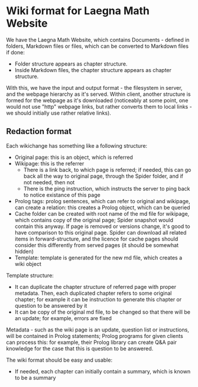 # Wiki format for Laegna Math Website

We have the Laegna Math Website, which contains Documents - defined in folders, Markdown files or files, which can be converted to Markdown files if done:
- Folder structure appears as chapter structure.
- Inside Markdown files, the chapter structure appears as chapter structure.

With this, we have the input and output format - the filesystem in server, and the webpage hierarchy as it's served. Within client, another structure is formed for the webpage as it's downloaded (noticeably at some point, one would not use "http" webpage links, but rather converts them to local links - we should initially use rather relative links).

## Redaction format

Each wikichange has something like a following structure:
- Original page: this is an object, which is referred
- Wikipage: this is the referrer
  - There is a link back, to which page is referred; if needed, this can go back all the way to original page, through the Spider folder, and if not needed, then not
  - There is the ping instruction, which instructs the server to ping back to notice existance of this page
- Prolog tags: prolog sentences, which can refer to original and wikipage, can create a relation: this creates a Prolog  object, which can be queried
- Cache folder can be created with root name of the md file for wikipage, which contains copy of the original page; Spider snapshot would contain this anyway. If page is removed or versions change, it's good to have comparison to this original page. Spider can download all related items in forward-structure, and the licence for cache pages should consider this differently from served pages (it should be somewhat hidden)
- Template: template is generated for the new md file, which creates a wiki object

Template structure:
- It can duplicate the chapter structure of referred page with proper metadata. Then, each duplicated chapter refers to some original chapter; for example it can be instruction to generate this chapter or question to be answered by it
- It can be copy of the original md file, to be changed so that there will be an update; for example, errors are fixed

Metadata - such as the wiki page is an update, question list or instructions, will be contained in Prolog statements; Prolog programs for given clients can process this: for example, their Prolog library can create Q&A pair knowledge for the case that this is question to be answered.

The wiki format should be easy and usable:
- If needed, each chapter can initially contain a summary, which is known to be a summary
